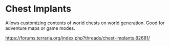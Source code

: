 # Chest Implants

Allows customizing contents of world chests on world generation. Good for adventure maps or game modes.

https://forums.terraria.org/index.php?threads/chest-implants.82681/